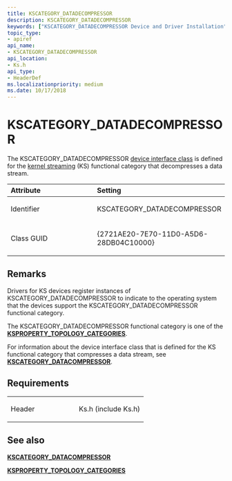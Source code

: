 ```yaml
---
title: KSCATEGORY_DATADECOMPRESSOR
description: KSCATEGORY_DATADECOMPRESSOR
keywords: ["KSCATEGORY_DATADECOMPRESSOR Device and Driver Installation"]
topic_type:
- apiref
api_name:
- KSCATEGORY_DATADECOMPRESSOR
api_location:
- Ks.h
api_type:
- HeaderDef
ms.localizationpriority: medium
ms.date: 10/17/2018
---
```


# KSCATEGORY_DATADECOMPRESSOR


The KSCATEGORY_DATADECOMPRESSOR [device interface class](./overview-of-device-interface-classes.md) is defined for the [kernel streaming](../stream/streaming-minidrivers2.md) (KS) functional category that decompresses a data stream.

<table>
<colgroup>
<col width="50%" />
<col width="50%" />
</colgroup>
<thead>
<tr class="header">
<th align="left">Attribute</th>
<th align="left">Setting</th>
</tr>
</thead>
<tbody>
<tr class="odd">
<td align="left"><p>Identifier</p></td>
<td align="left"><p>KSCATEGORY_DATADECOMPRESSOR</p></td>
</tr>
<tr class="even">
<td align="left"><p>Class GUID</p></td>
<td align="left"><p>{2721AE20-7E70-11D0-A5D6-28DB04C10000}</p></td>
</tr>
</tbody>
</table>

 

## Remarks

Drivers for KS devices register instances of KSCATEGORY_DATADECOMPRESSOR to indicate to the operating system that the devices support the KSCATEGORY_DATADECOMPRESSOR functional category.

The KSCATEGORY_DATADECOMPRESSOR functional category is one of the [**KSPROPERTY_TOPOLOGY_CATEGORIES**](../stream/ksproperty-topology-categories.md).

For information about the device interface class that is defined for the KS functional category that compresses a data stream, see [**KSCATEGORY_DATACOMPRESSOR**](kscategory-datacompressor.md).

## Requirements

<table>
<colgroup>
<col width="50%" />
<col width="50%" />
</colgroup>
<tbody>
<tr class="odd">
<td align="left"><p>Header</p></td>
<td align="left">Ks.h (include Ks.h)</td>
</tr>
</tbody>
</table>

## See also


[**KSCATEGORY_DATACOMPRESSOR**](kscategory-datacompressor.md)

[**KSPROPERTY_TOPOLOGY_CATEGORIES**](../stream/ksproperty-topology-categories.md)

 

